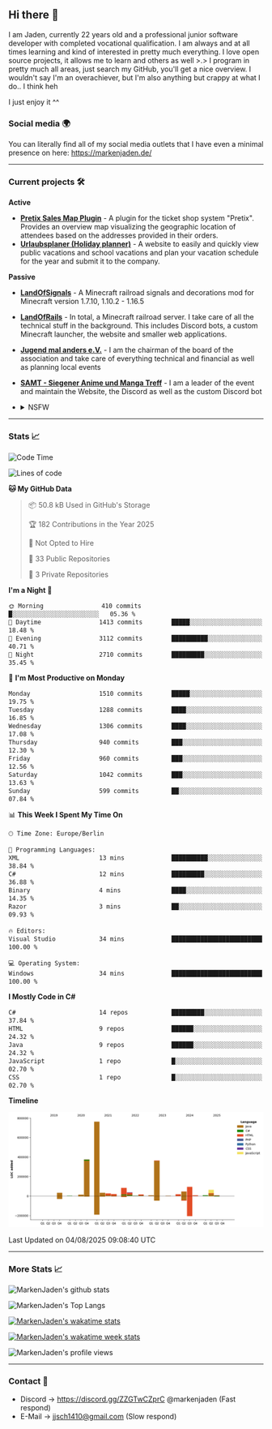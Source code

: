 ## Hi there 👋
I am Jaden, currently 22 years old and a professional junior software developer with completed vocational qualification. I am always and at all times learning and kind of interested in pretty much everything. I love open source projects, it allows me to learn and others as well >.>
I program in pretty much all areas, just search my GitHub, you'll get a nice overview.
I wouldn't say I'm an overachiever, but I'm also anything but crappy at what I do.. I think heh

I just enjoy it ^^

### Social media 🌍

You can literally find all of my social media outlets that I have even a minimal presence on here: https://markenjaden.de/

---

### Current projects 🛠

**Active**
* [**Pretix Sales Map Plugin**](https://github.com/MarkenJaden/pretix-map) - A plugin for the ticket shop system "Pretix". Provides an overview map visualizing the geographic location of attendees based on the addresses provided in their orders.
* [**Urlaubsplaner (Holiday planner)**](https://github.com/MarkenJaden/Urlaubsplaner) - A website to easily and quickly view public vacations and school vacations and plan your vacation schedule for the year and submit it to the company.

**Passive**
* [**LandOfSignals**](https://github.com/LandOfRails/LandOfSignals) - A Minecraft railroad signals and decorations mod for Minecraft version 1.7.10, 1.10.2 - 1.16.5
* [**LandOfRails**](https://github.com/LandOfRails) - In total, a Minecraft railroad server. I take care of all the technical stuff in the background. This includes Discord bots, a custom Minecraft launcher, the website and smaller web applications.
* [**Jugend mal anders e.V.**](https://jugendmalanders.de/) - I am the chairman of the board of the association and take care of everything technical and financial as well as planning local events
* [**SAMT - Siegener Anime und Manga Treff**](https://github.com/Siegener-Anime-und-Manga-Treff-SAMT) - I am a leader of the event and maintain the Website, the Discord as well as the custom Discord bot
* <details> 
  <summary>NSFW</summary>
  **Active**
  
  [**Nekos**](https://github.com/MarkenJaden/Nekos) - Website providing you with random lewd neko pics
  
</details>

---

### Stats 📈

<!--START_SECTION:waka-->
![Code Time](http://img.shields.io/badge/Code%20Time-1%2C412%20hrs%2021%20mins-blue)

![Lines of code](https://img.shields.io/badge/From%20Hello%20World%20I%27ve%20Written-2.0%20million%20lines%20of%20code-blue)

**🐱 My GitHub Data** 

> 📦 50.8 kB Used in GitHub's Storage 
 > 
> 🏆 182 Contributions in the Year 2025
 > 
> 🚫 Not Opted to Hire
 > 
> 📜 33 Public Repositories 
 > 
> 🔑 3 Private Repositories 
 > 
**I'm a Night 🦉** 

```text
🌞 Morning                410 commits         █░░░░░░░░░░░░░░░░░░░░░░░░   05.36 % 
🌆 Daytime                1413 commits        █████░░░░░░░░░░░░░░░░░░░░   18.48 % 
🌃 Evening                3112 commits        ██████████░░░░░░░░░░░░░░░   40.71 % 
🌙 Night                  2710 commits        █████████░░░░░░░░░░░░░░░░   35.45 % 
```
📅 **I'm Most Productive on Monday** 

```text
Monday                   1510 commits        █████░░░░░░░░░░░░░░░░░░░░   19.75 % 
Tuesday                  1288 commits        ████░░░░░░░░░░░░░░░░░░░░░   16.85 % 
Wednesday                1306 commits        ████░░░░░░░░░░░░░░░░░░░░░   17.08 % 
Thursday                 940 commits         ███░░░░░░░░░░░░░░░░░░░░░░   12.30 % 
Friday                   960 commits         ███░░░░░░░░░░░░░░░░░░░░░░   12.56 % 
Saturday                 1042 commits        ███░░░░░░░░░░░░░░░░░░░░░░   13.63 % 
Sunday                   599 commits         ██░░░░░░░░░░░░░░░░░░░░░░░   07.84 % 
```


📊 **This Week I Spent My Time On** 

```text
🕑︎ Time Zone: Europe/Berlin

💬 Programming Languages: 
XML                      13 mins             ██████████░░░░░░░░░░░░░░░   38.84 % 
C#                       12 mins             █████████░░░░░░░░░░░░░░░░   36.88 % 
Binary                   4 mins              ████░░░░░░░░░░░░░░░░░░░░░   14.35 % 
Razor                    3 mins              ██░░░░░░░░░░░░░░░░░░░░░░░   09.93 % 

🔥 Editors: 
Visual Studio            34 mins             █████████████████████████   100.00 % 

💻 Operating System: 
Windows                  34 mins             █████████████████████████   100.00 % 
```

**I Mostly Code in C#** 

```text
C#                       14 repos            █████████░░░░░░░░░░░░░░░░   37.84 % 
HTML                     9 repos             ██████░░░░░░░░░░░░░░░░░░░   24.32 % 
Java                     9 repos             ██████░░░░░░░░░░░░░░░░░░░   24.32 % 
JavaScript               1 repo              █░░░░░░░░░░░░░░░░░░░░░░░░   02.70 % 
CSS                      1 repo              █░░░░░░░░░░░░░░░░░░░░░░░░   02.70 % 
```



**Timeline**

![Lines of Code chart](https://raw.githubusercontent.com/MarkenJaden/MarkenJaden/main/assets/bar_graph.png)


 Last Updated on 04/08/2025 09:08:40 UTC
<!--END_SECTION:waka-->

---

### More Stats 📈

![MarkenJaden's github stats](https://github-readme-stats.vercel.app/api?username=MarkenJaden&count_private=true&show_icons=true&theme=radical)

![MarkenJaden's Top Langs](https://github-readme-stats.vercel.app/api/top-langs/?username=MarkenJaden&theme=radical)

[![MarkenJaden's wakatime stats](https://github-readme-stats.vercel.app/api/wakatime?username=MarkenJaden&theme=radical)](https://wakatime.com/@17f322c9-222a-48b4-9e15-983c41f7aed4)

[![MarkenJaden's wakatime week stats](https://wakatime.com/badge/user/17f322c9-222a-48b4-9e15-983c41f7aed4.svg)](https://wakatime.com/@17f322c9-222a-48b4-9e15-983c41f7aed4)

<!--[![MarkenJaden's Codewars stats](https://www.codewars.com/users/MarkenJaden/badges/large)](https://www.codewars.com/users/MarkenJaden)-->

![MarkenJaden's profile views](https://komarev.com/ghpvc/?username=MarkenJaden)

---

### Contact 💌

* Discord -> https://discord.gg/ZZGTwCZprC @markenjaden (Fast respond)
* E-Mail -> jjsch1410@gmail.com (Slow respond)



<!--
**MarkenJaden/MarkenJaden** is a ✨ _special_ ✨ repository because its `README.md` (this file) appears on your GitHub profile.

Here are some ideas to get you started:

- 🔭 I’m currently working on ...
- 🌱 I’m currently learning ...
- 👯 I’m looking to collaborate on ...
- 🤔 I’m looking for help with ...
- 💬 Ask me about ...
- 📫 How to reach me: ...
- 😄 Pronouns: ...
- ⚡ Fun fact: ...
-->

